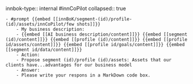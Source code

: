 innbok-type:: internal
#innCoPilot
collapsed:: true

	- #prompt {{embed [[innBoK/segment-(id)/profile-(id)/assets/innCoPilot/few shots]]}}
		- My business description:
		- {{embed [[AI business description/content]]}} {{embed [[segment (id)/content]]}} {{embed [[profile (id)/content]]}} {{embed [[profile id/assets/content]]}} {{embed [[profile id/goals/content]]}} {{embed [[segment id/data/content]]}}
		- Action:
		- Propose segment (id)/profile (id)/assets: Assets that our clients have...advantages for our business model
		- Answer:
		- Please write your respons in a MarkDown code box.